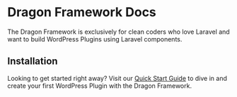 # Dragon Framework Docs

The Dragon Framework is exclusively for clean coders who love Laravel and want to build WordPress Plugins using Laravel components.

## Installation

Looking to get started right away? Visit our [Quick Start Guide](quick-start) to dive in and create your first WordPress Plugin with the Dragon Framework.
